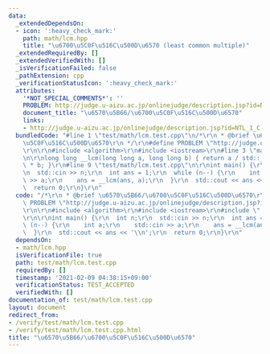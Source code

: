 ```yaml
---
data:
  _extendedDependsOn:
  - icon: ':heavy_check_mark:'
    path: math/lcm.hpp
    title: "\u6700\u5C0F\u516C\u500D\u6570 (least common multiple)"
  _extendedRequiredBy: []
  _extendedVerifiedWith: []
  _isVerificationFailed: false
  _pathExtension: cpp
  _verificationStatusIcon: ':heavy_check_mark:'
  attributes:
    '*NOT_SPECIAL_COMMENTS*': ''
    PROBLEM: http://judge.u-aizu.ac.jp/onlinejudge/description.jsp?id=NTL_1_C
    document_title: "\u6570\u5B66/\u6700\u5C0F\u516C\u500D\u6570"
    links:
    - http://judge.u-aizu.ac.jp/onlinejudge/description.jsp?id=NTL_1_C
  bundledCode: "#line 1 \"test/math/lcm.test.cpp\"\n/*\r\n * @brief \u6570\u5B66/\u6700\
    \u5C0F\u516C\u500D\u6570\r\n */\r\n#define PROBLEM \"http://judge.u-aizu.ac.jp/onlinejudge/description.jsp?id=NTL_1_C\"\
    \r\n\r\n#include <algorithm>\r\n#include <iostream>\r\n#line 3 \"math/lcm.hpp\"\
    \n\r\nlong long __lcm(long long a, long long b) { return a / std::__gcd(a, b)\
    \ * b; }\r\n#line 9 \"test/math/lcm.test.cpp\"\n\r\nint main() {\r\n  int n;\r\
    \n  std::cin >> n;\r\n  int ans = 1;\r\n  while (n--) {\r\n    int a;\r\n    std::cin\
    \ >> a;\r\n    ans = __lcm(ans, a);\r\n  }\r\n  std::cout << ans << '\\n';\r\n\
    \  return 0;\r\n}\r\n"
  code: "/*\r\n * @brief \u6570\u5B66/\u6700\u5C0F\u516C\u500D\u6570\r\n */\r\n#define\
    \ PROBLEM \"http://judge.u-aizu.ac.jp/onlinejudge/description.jsp?id=NTL_1_C\"\
    \r\n\r\n#include <algorithm>\r\n#include <iostream>\r\n#include \"../../math/lcm.hpp\"\
    \r\n\r\nint main() {\r\n  int n;\r\n  std::cin >> n;\r\n  int ans = 1;\r\n  while\
    \ (n--) {\r\n    int a;\r\n    std::cin >> a;\r\n    ans = __lcm(ans, a);\r\n\
    \  }\r\n  std::cout << ans << '\\n';\r\n  return 0;\r\n}\r\n"
  dependsOn:
  - math/lcm.hpp
  isVerificationFile: true
  path: test/math/lcm.test.cpp
  requiredBy: []
  timestamp: '2021-02-09 04:38:15+09:00'
  verificationStatus: TEST_ACCEPTED
  verifiedWith: []
documentation_of: test/math/lcm.test.cpp
layout: document
redirect_from:
- /verify/test/math/lcm.test.cpp
- /verify/test/math/lcm.test.cpp.html
title: "\u6570\u5B66/\u6700\u5C0F\u516C\u500D\u6570"
---
```

